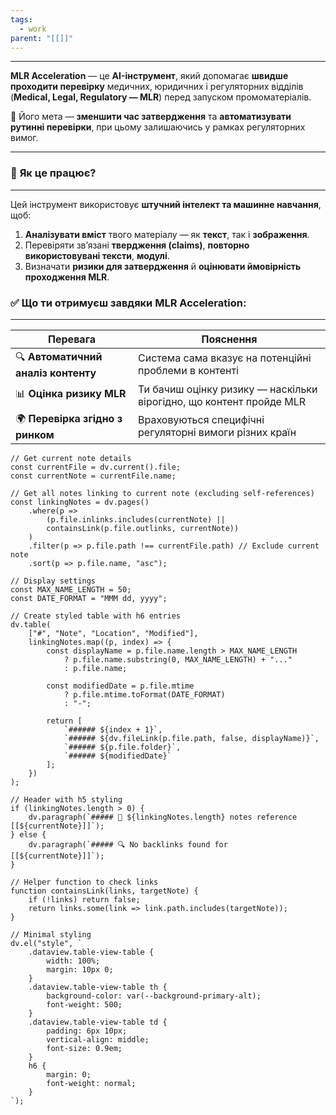 ```yaml
---
tags:
  - work
parent: "[[]]"
---
```

---
**MLR Acceleration** — це **AI-інструмент**, який допомагає **швидше проходити перевірку** медичних, юридичних і регуляторних відділів (**Medical, Legal, Regulatory — MLR**) перед запуском промоматеріалів.

🔹 Його мета — **зменшити час затвердження** та **автоматизувати рутинні перевірки**, при цьому залишаючись у рамках регуляторних вимог.

---

### 🤖 **Як це працює?**
---
Цей інструмент використовує **штучний інтелект та машинне навчання**, щоб:
1. **Аналізувати вміст** твого матеріалу — як **текст**, так і **зображення**.
2. Перевіряти зв’язані **твердження (claims)**, **повторно використовувані тексти**, **модулі**.
3. Визначати **ризики для затвердження** й **оцінювати ймовірність проходження MLR**.

### ✅ **Що ти отримуєш завдяки MLR Acceleration:**
---

|Перевага|Пояснення|
|---|---|
|🔍 **Автоматичний аналіз контенту**|Система сама вказує на потенційні проблеми в контенті|
|📊 **Оцінка ризику MLR**|Ти бачиш оцінку ризику — наскільки вірогідно, що контент пройде MLR|
|🌍 **Перевірка згідно з ринком**|Враховуються специфічні регуляторні вимоги різних країн|



```dataviewjs
// Get current note details
const currentFile = dv.current().file;
const currentNote = currentFile.name;

// Get all notes linking to current note (excluding self-references)
const linkingNotes = dv.pages()
    .where(p => 
        (p.file.inlinks.includes(currentNote) || 
        containsLink(p.file.outlinks, currentNote))
    )
    .filter(p => p.file.path !== currentFile.path) // Exclude current note
    .sort(p => p.file.name, "asc");

// Display settings
const MAX_NAME_LENGTH = 50;
const DATE_FORMAT = "MMM dd, yyyy";

// Create styled table with h6 entries
dv.table(
    ["#", "Note", "Location", "Modified"],
    linkingNotes.map((p, index) => {
        const displayName = p.file.name.length > MAX_NAME_LENGTH
            ? p.file.name.substring(0, MAX_NAME_LENGTH) + "..." 
            : p.file.name;
        
        const modifiedDate = p.file.mtime 
            ? p.file.mtime.toFormat(DATE_FORMAT) 
            : "-";

        return [
            `###### ${index + 1}`,
            `###### ${dv.fileLink(p.file.path, false, displayName)}`,
            `###### ${p.file.folder}`,
            `###### ${modifiedDate}`
        ];
    })
);

// Header with h5 styling
if (linkingNotes.length > 0) {
    dv.paragraph(`##### 📌 ${linkingNotes.length} notes reference [[${currentNote}]]`);
} else {
    dv.paragraph(`##### 🔍 No backlinks found for [[${currentNote}]]`);
}

// Helper function to check links
function containsLink(links, targetNote) {
    if (!links) return false;
    return links.some(link => link.path.includes(targetNote));
}

// Minimal styling
dv.el("style", `
    .dataview.table-view-table {
        width: 100%;
        margin: 10px 0;
    }
    .dataview.table-view-table th {
        background-color: var(--background-primary-alt);
        font-weight: 500;
    }
    .dataview.table-view-table td {
        padding: 6px 10px;
        vertical-align: middle;
        font-size: 0.9em;
    }
    h6 {
        margin: 0;
        font-weight: normal;
    }
`);
```